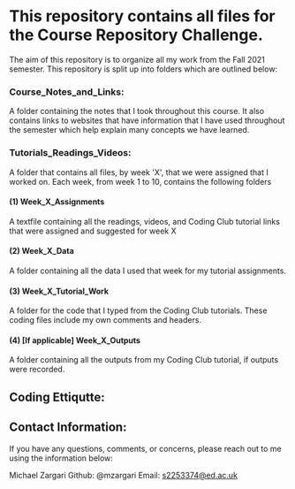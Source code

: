 # This repository contains all files for the Course Repository Challenge.

The aim of this repository is to organize all my work from the Fall 2021 semester. This repository is split up into folders which are outlined below:

### Course_Notes_and_Links:
A folder containing the notes that I took throughout this course. It also contains links to websites that have information that I have used throughout the semester which help explain many concepts we have learned.

### Tutorials_Readings_Videos:
A folder that contains all files, by week 'X', that we were assigned that I worked on. Each week, from week 1 to 10, contains the following folders
#### (1) Week_X_Assignments
A textfile containing all the readings, videos, and Coding Club tutorial links that were assigned and suggested for week X
#### (2) Week_X_Data 
A folder containing all the data I used that week for my tutorial assignments.
#### (3) Week_X_Tutorial_Work 
A folder for the code that I typed from the Coding Club tutorials. These coding files include my own comments and headers.
#### (4) [If applicable] Week_X_Outputs
A folder containing all the outputs from my Coding Club tutorial, if outputs were recorded.


## Coding Ettiqutte:

## Contact Information:

If you have any questions, comments, or concerns, please reach out to me using the information below:

Michael Zargari Github: @mzargari Email: s2253374@ed.ac.uk

